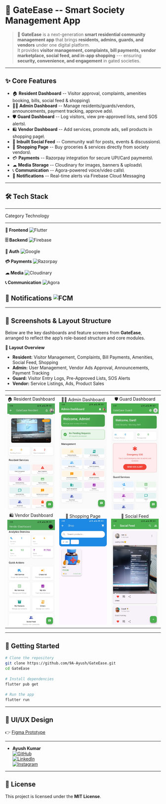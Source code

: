 # 🏡 GateEase -- Smart Society Management App

> 🚪 **GateEase** is a next-generation **smart residential community
> management app** that brings **residents, admins, guards, and
> vendors** under one digital platform.\
> It provides **visitor management, complaints, bill payments, vendor
> marketplace, social feed, and in-app shopping** --- ensuring
> **security, convenience, and engagement** in gated societies.

------------------------------------------------------------------------

## ✨ Core Features

-   🏠 **Resident Dashboard** -- Visitor approval, complaints, amenities
    booking, bills, social feed & shopping\
-   👨‍💼 **Admin Dashboard** -- Manage residents/guards/vendors,
    announcements, payment tracking, approve ads\
-   🛡 **Guard Dashboard** -- Log visitors, view pre-approved lists, send
    SOS alerts\
-   🛍 **Vendor Dashboard** -- Add services, promote ads, sell products
    in shopping page\
-   📢 **Inbuilt Social Feed** -- Community wall for posts, events &
    discussions\
-   🛒 **Shopping Page** -- Buy groceries & services directly from
    society vendors\
-   💳 **Payments** -- Razorpay integration for secure UPI/Card
    payments\
-   ☁ **Media Storage** -- Cloudinary for images, banners & uploads\
-   📞 **Communication** -- Agora-powered voice/video calls\
-   🔔 **Notifications** -- Real-time alerts via Firebase Cloud
    Messaging

------------------------------------------------------------------------

## 🛠️ Tech Stack

  ---------------------------------------------------------------------------------------------------------------------------------------------------------------
  Category                                    Technology
  ------------------------------------------- -------------------------------------------------------------------------------------------------------------------
  **🎨 Frontend**                             ![Flutter](https://img.shields.io/badge/Flutter-02569B?style=for-the-badge&logo=flutter&logoColor=white)

  **🗄 Backend**                               ![Firebase](https://img.shields.io/badge/Firebase-FFCA28?style=for-the-badge&logo=firebase&logoColor=black)

  **🔐 Auth**                                 ![Google](https://img.shields.io/badge/Auth-Google%20Sign--In-red?style=for-the-badge&logo=google)

  **💳 Payments**                             ![Razorpay](https://img.shields.io/badge/Razorpay-02042B?style=for-the-badge&logo=razorpay&logoColor=white)

  **☁ Media**                                 ![Cloudinary](https://img.shields.io/badge/Cloudinary-3448C5?style=for-the-badge&logo=cloudinary&logoColor=white)

  **📞 Communication**                        ![Agora](https://img.shields.io/badge/Agora-099DFD?style=for-the-badge&logo=Agora&logoColor=white)

  **🔔 Notifications**                        ![FCM](https://img.shields.io/badge/FCM-Push%20Notifications-yellow?style=for-the-badge&logo=firebase)
  ---------------------------------------------------------------------------------------------------------------------------------------------------------------

------------------------------------------------------------------------
## 📸 Screenshots & Layout Structure  

Below are the key dashboards and feature screens from **GateEase**, arranged to reflect the app’s role-based structure and core modules.  

**📂 Layout Overview**  
- **Resident:** Visitor Management, Complaints, Bill Payments, Amenities, Social Feed, Shopping  
- **Admin:** User Management, Vendor Ads Approval, Announcements, Payment Tracking  
- **Guard:** Visitor Entry Logs, Pre-Approved Lists, SOS Alerts  
- **Vendor:** Service Listings, Ads, Product Sales  

---

<table>
  <tr>
    <td align="center">🏠 Resident Dashboard<br><img src="https://github.com/9A-Ayush/Gate_Ease/blob/main/assets/ss/r.jpg" width="300"></td>
    <td align="center">👨‍💼 Admin Dashboard<br><img src="https://github.com/9A-Ayush/Gate_Ease/blob/main/assets/ss/a.jpg" width="300"></td>
    <td align="center">🛡 Guard Dashboard<br><img src="https://github.com/9A-Ayush/Gate_Ease/blob/main/assets/ss/g.jpg" width="250"></td>
  </tr>
  <tr>
    <td align="center">🛍 Vendor Dashboard<br><img src="https://github.com/9A-Ayush/Gate_Ease/blob/main/assets/ss/v.jpg" width="300"></td>
    <td align="center">🛒 Shopping Page<br><img src="https://github.com/9A-Ayush/Gate_Ease/blob/main/assets/ss/sp.jpg" width="300"></td>
    <td align="center">📢 Social Feed<br><img src="https://github.com/9A-Ayush/Gate_Ease/blob/main/assets/ss/m.jpg" width="300"></td>
  </tr>
</table>


------------------------------------------------------------------------

## 🚀 Getting Started

``` bash
# Clone the repository
git clone https://github.com/9A-Ayush/GateEase.git
cd GateEase

# Install dependencies
flutter pub get

# Run the app
flutter run
```

------------------------------------------------------------------------

## 🎨 UI/UX Design

👉 [Figma
Prototype](https://www.figma.com/design/JjiIYOj2nT8DJunTEIbaut/Gate-Ease-2?node-id=0-1)

------------------------------------------------------------------------


-   **Ayush Kumar**\
    [![GitHub](https://img.shields.io/badge/GitHub-9A--Ayush-black?logo=github)](https://github.com/9A-Ayush)\
    [![LinkedIn](https://img.shields.io/badge/LinkedIn-Ayush%20Kumar-blue?logo=linkedin)](http://www.linkedin.com/in/ayush-kumar-849a1324b)\
    [![Instagram](https://img.shields.io/badge/Instagram-%40ayush__ix__xi-pink?logo=instagram)](https://www.instagram.com/ayush_ix_xi)

------------------------------------------------------------------------

## 📜 License

This project is licensed under the **MIT License**.
